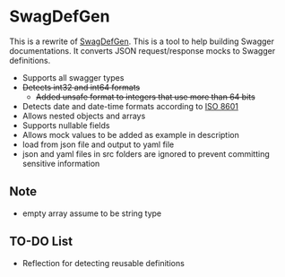 # SwagDefGen

This is a rewrite of [SwagDefGen](https://roger13.github.io/SwagDefGen).
This is a tool to help building Swagger documentations. It converts JSON request/response mocks to Swagger definitions.

- Supports all swagger types
- ~~Detects int32 and int64 formats~~
  - ~~Added unsafe format to integers that use more than 64 bits~~
- Detects date and date-time formats according to [ISO 8601](https://xml2rfc.tools.ietf.org/public/rfc/html/rfc3339.html#anchor14)
- Allows nested objects and arrays
- Supports nullable fields
- Allows mock values to be added as example in description
- load from json file and output to yaml file
- json and yaml files in src folders are ignored to prevent committing sensitive information

## Note

- empty array assume to be string type

## TO-DO List

- Reflection for detecting reusable definitions

